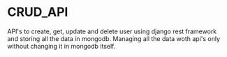 # CRUD_API
API's to create, get, update and delete user using django rest framework and storing all the data in mongodb. Managing all the data woth api's only without changing it in mongodb itself.
